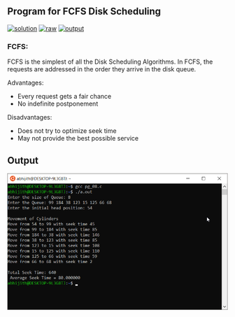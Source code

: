 ## Program for FCFS Disk Scheduling

[![solution](https://img.shields.io/badge/View-Solution-blue.svg?logo=appveyor&longCache=true&style=for-the-badge)](https://github.com/KTU-CSE/System-Software-lab/blob/master/cycle-3/p_08/pg_08.c)
[![raw](https://img.shields.io/badge/-raw-green.svg?logo=appveyor&longCache=true&style=for-the-badge)](https://github.com/KTU-CSE/System-Software-lab/raw/master/cycle-3/p_08/pg_08.c)
[![output](https://img.shields.io/badge/-output-ff69b4.svg?logo=appveyor&longCache=true&style=for-the-badge)](https://github.com/KTU-CSE/System-Software-lab/blob/master/cycle-3/p_08/README.md#output)

### FCFS: 
FCFS is the simplest of all the Disk Scheduling Algorithms. In FCFS, the requests are addressed in the order they arrive in the disk queue.

Advantages:

- Every request gets a fair chance
- No indefinite postponement

Disadvantages:

- Does not try to optimize seek time
- May not provide the best possible service

## Output

![output_img](/out_img/p_08_out.png)